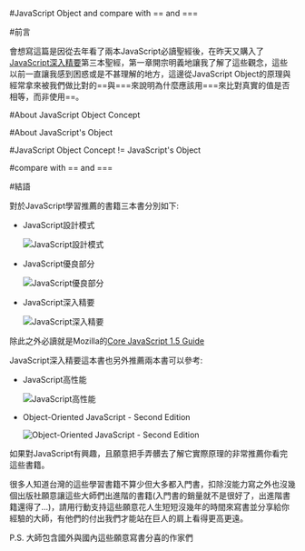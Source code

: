 #JavaScript Object and compare with == and ===

#前言

會想寫這篇是因從去年看了兩本JavaScript必讀聖經後，在昨天又購入了[JavaScript深入精要](http://www.tenlong.com.tw/items/9863470120?item_id=887445)第三本聖經，第一章開宗明義地讓我了解了這些觀念，這些以前一直讓我感到困惑或是不甚理解的地方，這邊從JavaScript Object的原理與經常拿來被我們做比對的==與===來說明為什麼應該用===來比對真實的值是否相等，而非使用==。

#About JavaScript Object Concept

#About JavaScript's Object

#JavaScript Object Concept != JavaScript's Object

#compare with == and ===

#結語

對於JavaScript學習推薦的書籍三本書分別如下:

- JavaScript設計模式

	![JavaScript設計模式](https://dl.dropboxusercontent.com/u/20925528/%E6%8A%80%E8%A1%93Blog/blogs/20140105/A301.jpg)

- JavaScript優良部分

	![JavaScript優良部分](https://dl.dropboxusercontent.com/u/20925528/%E6%8A%80%E8%A1%93Blog/blogs/20140105/A302.gif)

- JavaScript深入精要

	![JavaScript深入精要](https://dl.dropboxusercontent.com/u/20925528/%E6%8A%80%E8%A1%93Blog/blogs/20140105/A367.jpg)

除此之外必讀就是Mozilla的[Core JavaScript 1.5 Guide](https://developer.mozilla.org/en-US/docs/Web/JavaScript/Guide)

JavaScript深入精要這本書也另外推薦兩本書可以參考:

- JavaScript高性能

	![JavaScript高性能](https://dl.dropboxusercontent.com/u/20925528/%E6%8A%80%E8%A1%93Blog/blogs/20140105/s4538004.jpg)

- Object-Oriented JavaScript - Second Edition

	![Object-Oriented JavaScript - Second Edition](https://dl.dropboxusercontent.com/u/20925528/%E6%8A%80%E8%A1%93Blog/blogs/20140105/3127OT_Object%20Oriented%20JavaScript.jpg)

如果對JavaScript有興趣，且願意把手弄髒去了解它實際原理的非常推薦你看完這些書籍。

很多人知道台灣的這些學習書籍不算少但大多都入門書，扣除沒能力寫之外也沒幾個出版社願意讓這些大師們出進階的書籍(入門書的銷量就不是很好了，出進階書籍還得了...)，請用行動支持這些願意花人生短短沒幾年的時間來寫書並分享給你經驗的大師，有他們的付出我們才能站在巨人的肩上看得更高更遠。

P.S. 大師包含國外與國內這些願意寫書分喜的作家們